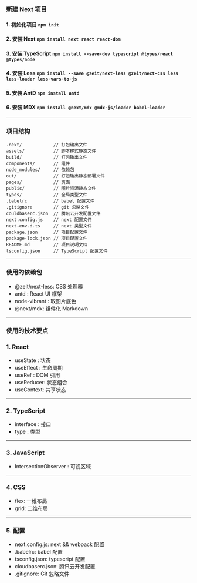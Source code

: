 ### 新建 Next 项目
#### 1. 初始化项目 `npm init`
#### 2. 安装 Next `npm install next react react-dom`
#### 3. 安装 TypeScript `npm install --save-dev typescript @types/react @types/node`
#### 4. 安装 Less `npm install --save @zeit/next-less @zeit/next-css less less-loader less-vars-to-js`
#### 5. 安装 AntD `npm install antd`
#### 6. 安装 MDX `npm install @next/mdx @mdx-js/loader babel-loader`

---

### 项目结构
```shell
.next/            // 打包输出文件
assets/           // 脚本样式静态文件
build/            // 打包输出文件
components/       // 组件
node_modules/     // 依赖包
out/              // 打包输出静态部署文件
pages/            // 页面
public/           // 图片资源静态文件
types/            // 全局类型文件
.babelrc          // babel 配置文件
.gitignore        // git 忽略文件
couldbaserc.json  // 腾讯云开发配置文件
next.config.js    // next 配置文件
next-env.d.ts     // next 类型文件
package.json      // 项目配置文件
package-lock.json // 项目配置文件
README.md         // 项目说明文档
tsconfig.json     // TypeScript 配置文件
```

---

### 使用的依赖包
- @zeit/next-less: CSS 处理器
- antd : React UI 框架
- node-vibrant : 取图片底色
- @next/mdx: 组件化 Markdown

---

### 使用的技术要点
### 1. React
- useState : 状态
- useEffect : 生命周期
- useRef : DOM 引用
- useReducer: 状态组合
- useContext: 共享状态

---

### 2. TypeScript
- interface : 接口
- type : 类型

---

### 3. JavaScript
- IntersectionObserver : 可视区域

---

### 4. CSS
- flex: 一维布局
- grid: 二维布局

---

### 5. 配置
- next.config.js: next && webpack 配置
- .babelrc: babel 配置
- tsconfig.json: typescript 配置
- cloudbaserc.json: 腾讯云开发配置
- .gitignore: Git 忽略文件
